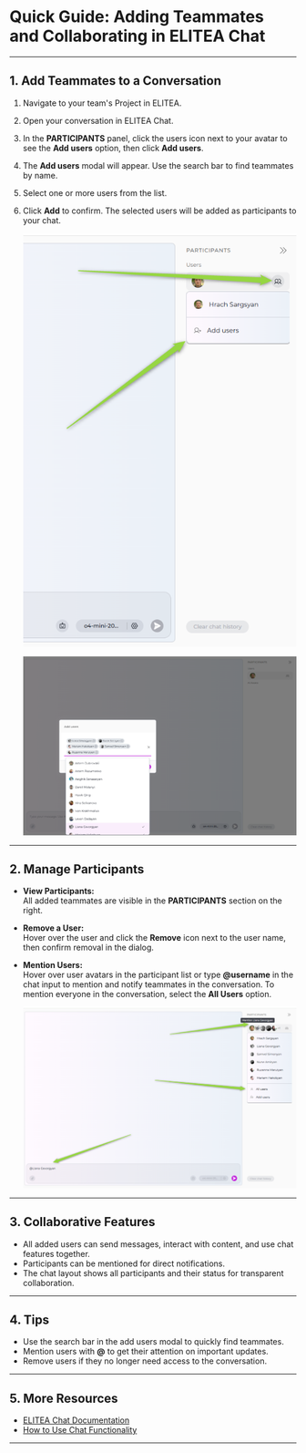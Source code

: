 # Quick Guide: Adding Teammates and Collaborating in ELITEA Chat

---

## 1. Add Teammates to a Conversation

1. Navigate to your team's Project in ELITEA.
2. Open your conversation in ELITEA Chat.
3. In the **PARTICIPANTS** panel, click the users icon next to your avatar to see the **Add users** option, then click **Add users**.
4. The **Add users** modal will appear. Use the search bar to find teammates by name.
5. Select one or more users from the list.
6. Click **Add** to confirm. The selected users will be added as participants to your chat.

   ![Add users panel](../img/quick-start/add_user/add_user.png)

   ![Select users](../img/quick-start/add_user/select_user.png)

---

## 2. Manage Participants

- **View Participants:**  
  All added teammates are visible in the **PARTICIPANTS** section on the right.

- **Remove a User:**  
  Hover over the user and click the **Remove** icon next to the user name, then confirm removal in the dialog.

- **Mention Users:**  
  Hover over user avatars in the participant list or type **@username** in the chat input to mention and notify teammates in the conversation. To mention everyone in the conversation, select the **All Users** option.

   ![Mention users](../img/quick-start/add_user/mention.png)

---

## 3. Collaborative Features

- All added users can send messages, interact with content, and use chat features together.
- Participants can be mentioned for direct notifications.
- The chat layout shows all participants and their status for transparent collaboration.

---

## 4. Tips

- Use the search bar in the add users modal to quickly find teammates.
- Mention users with **@** to get their attention on important updates.
- Remove users if they no longer need access to the conversation.

---

## 5. More Resources
 
- [ELITEA Chat Documentation](../platform-documentation/menus/chat.md)
- [How to Use Chat Functionality](how-to-use-chat-functionality.md)

---